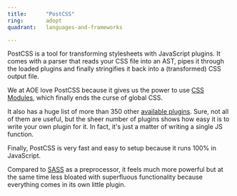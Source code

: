 ```yaml
---
title:      "PostCSS"
ring:       adopt
quadrant:   languages-and-frameworks

---
```


PostCSS is a tool for transforming stylesheets with JavaScript plugins. It comes with a parser that reads your CSS file into an AST, pipes it through the loaded plugins and finally stringifies it back into a (transformed) CSS output file.

We at AOE love PostCSS because it gives us the power to use [CSS Modules](https://github.com/css-modules/css-modules), which finally ends the curse of global CSS.

It also has a huge list of more than 350 other [available plugins](http://postcss.parts/). Sure, not all of them are useful, but the sheer number of plugins shows how easy it is to write your own plugin for it. In fact, it's just a matter of writing a single JS function.

Finally, PostCSS is very fast and easy to setup because it runs 100% in JavaScript.

Compared to [SASS](https://extranet.aoe.com/confluence/display/knowledge/SaSS) as a preprocessor, it feels much more powerful but at the same time less bloated with superfluous functionality because everything comes in its own little plugin.
